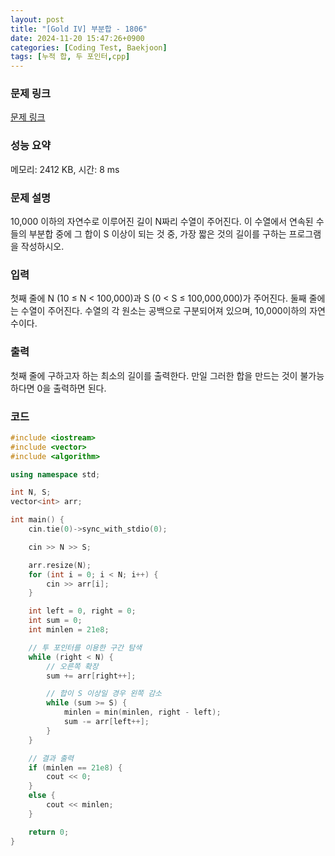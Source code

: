 ```yaml
---
layout: post
title: "[Gold IV] 부분합 - 1806"
date: 2024-11-20 15:47:26+0900
categories: [Coding Test, Baekjoon]
tags: [누적 합, 두 포인터,cpp]
---
```


### 문제 링크

[문제 링크](https://www.acmicpc.net/problem/1806)

### 성능 요약

메모리: 2412 KB, 시간: 8 ms

### 문제 설명

<p>10,000 이하의 자연수로 이루어진 길이 N짜리 수열이 주어진다. 이 수열에서 연속된 수들의 부분합 중에 그 합이 S 이상이 되는 것 중, 가장 짧은 것의 길이를 구하는 프로그램을 작성하시오.</p>

### 입력

 <p>첫째 줄에 N (10 ≤ N < 100,000)과 S (0 < S ≤ 100,000,000)가 주어진다. 둘째 줄에는 수열이 주어진다. 수열의 각 원소는 공백으로 구분되어져 있으며, 10,000이하의 자연수이다.</p>

### 출력

 <p>첫째 줄에 구하고자 하는 최소의 길이를 출력한다. 만일 그러한 합을 만드는 것이 불가능하다면 0을 출력하면 된다.</p>

### 코드

```cpp
#include <iostream>
#include <vector>
#include <algorithm>

using namespace std;

int N, S;
vector<int> arr;

int main() {
	cin.tie(0)->sync_with_stdio(0);

	cin >> N >> S;

	arr.resize(N);
	for (int i = 0; i < N; i++) {
		cin >> arr[i];
	}

	int left = 0, right = 0;
	int sum = 0; 
	int minlen = 21e8;

	// 투 포인터를 이용한 구간 탐색
	while (right < N) {
		// 오른쪽 확장
		sum += arr[right++];

		// 합이 S 이상일 경우 왼쪽 감소
		while (sum >= S) {
			minlen = min(minlen, right - left);
			sum -= arr[left++];
		}
	}

	// 결과 출력
	if (minlen == 21e8) {
		cout << 0;
	}
	else {
		cout << minlen;
	}

	return 0;
}

```
